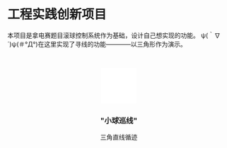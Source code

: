 

# 工程实践创新项目

本项目是拿电赛题目滚球控制系统作为基础，设计自己想实现的功能。
ψ(｀∇´)ψ(＃°Д°)在这里实现了寻线的功能————以三角形作为演示。

<!-- PROJECT LOGO -->
<br />

<p align="center">
  <a href="https://github.com/jboyxs/ENINNOVATION.git">
    <img src="img\2_66bfb84bdaba1.gif" alt="Logo" width="80" height="80">
  </a>

  <h3 align="center">"小球巡线"</h3>
  <p align="center">
   三角直线循迹
  </p>
